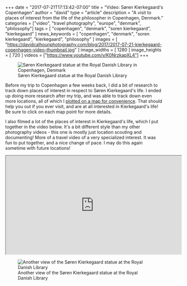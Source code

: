 +++
date = "2017-07-21T17:13:42-07:00"
title = "Video: Søren Kierkegaard's Copenhagen"
author = "david"
type = "article"
description = "A visit to places of interest from the life of the philosopher in Copenhagen, Denmark."
categories = ["video", "travel photography", "europe", "denmark", "philosophy"]
tags = [ "copenhagen", "denmark", "soren kierkegaard", "kierkegaard" ]
news_keywords = [ "copenhagen", "denmark", "soren kierkegaard", "kierkegaard", "philosophy" ]
images = [ "https://davidcalhounphotography.com/blog/2017/2017-07-21-kierkegaard-copenhagen-video-thumbnail.jpg" ]
image_widths = [ 1280 ]
image_heights = [ 720 ]
videos = ["https://www.youtube.com/v/K0NrzkapXL4"]
+++

<figure itemscope itemtype="http://schema.org/Photograph">
<img itemprop="image" src="https://davidcalhounphotography.com/blog/2017/20170527-soren-kierkegaard-statue-royal-danish-library.jpg" alt="Søren Kierkegaard statue at the Royal Danish Library in Copenhagen, Denmark">
<figcaption itemprop="about">Søren Kierkegaard statue at the Royal Danish Library</figcaption>
<meta itemprop="creator" content="David Calhoun">
<meta itemprop="copyrightHolder" content="David Calhoun Photography">
<meta itemprop="copyrightYear" content="2017">
<meta itemprop="genre" content="Travel Photography">
<meta itemprop="keywords" content="soren kierkegaard, kierkegaard, philosophy, statue, copenhagen, denmark">
</figure>

Before my trip to Copenhagen a few weeks back, I did a bit of research to track down places of interest in respect to Søren Kierkegaard's life.  I ended up doing more research after my trip, and was able to track down even more locations, all of which I <a href="https://drive.google.com/open?id=16lkqqTI-p_UibYwTsbEcJqUOSPs&usp=sharing">plotted on a map for convenience</a>.  That should help you out if you ever visit, and are at all interested in Kierkegaard's life!  Be sure to click on each map point for more details.

I also filmed a lot of the places of interest in Kierkegaard's life, which I put together in the video below.  It's a bit different style than my other photography videos - this one is mostly just location scouting and documenting!  More of a travel video of a very specialized interest.  It was fun to put together, and a nice change of pace.  I may do this again sometime with future locations!

<div itemscope itemType="https://schema.org/VideoObject">
<meta itemprop="name" content="Søren Kierkegaard's Copenhagen: a visit to some places of interest in the city " />
<meta itemprop="description" content="A visit to places of interest from the life of the philosopher in Copenhagen, Denmark." />
<meta itemprop="uploadDate" content="2017-07-21" />
<meta itemprop="thumbnailUrl" content="https://davidcalhounphotography.com/blog/2017/2017-07-21-kierkegaard-copenhagen-video-thumbnail.jpg" />
<iframe width="560" height="315" src="https://www.youtube.com/embed/K0NrzkapXL4" allowfullscreen class="center"></iframe>
</div>

<figure itemscope itemtype="http://schema.org/Photograph">
<img itemprop="image" src="https://davidcalhounphotography.com/blog/2017/20170527-soren-kierkegaard-statue-royal-danish-library-2.jpg" alt="Another view of the Søren Kierkegaard statue at the Royal Danish Library">
<figcaption itemprop="about">Another view of the Søren Kierkegaard statue at the Royal Danish Library</figcaption>
<meta itemprop="creator" content="David Calhoun">
<meta itemprop="copyrightHolder" content="David Calhoun Photography">
<meta itemprop="copyrightYear" content="2017">
<meta itemprop="genre" content="Travel Photography">
<meta itemprop="keywords" content="soren kierkegaard, kierkegaard, philosophy, statue, copenhagen, denmark">
</figure>